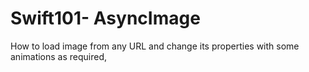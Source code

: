 # Swift101- AsyncImage

How to load image from any URL and change its properties with some animations as required,
